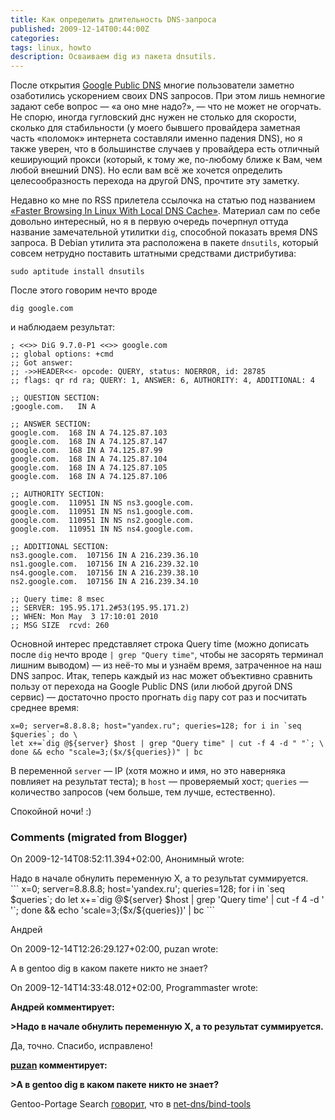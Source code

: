 ```yaml
---
title: Как определить длительность DNS-запроса
published: 2009-12-14T00:44:00Z
categories: 
tags: linux, howto
description: Осваиваем dig из пакета dnsutils.
---
```


После открытия <a href="http://code.google.com/speed/public-dns/">Google Public DNS</a> многие пользователи заметно озаботились ускорением своих DNS запросов. При этом лишь немногие задают себе вопрос — «а оно мне надо?», — что не может не огорчать. Не спорю, иногда гугловский днс нужен не столько для скорости, сколько для стабильности (у моего бывшего провайдера заметная часть «поломок» интернета составляли именно падения DNS), но я также уверен, что в большинстве случаев у провайдера есть отличный кеширующий прокси (который, к тому же, по-любому ближе к Вам, чем любой внешний DNS). Но если вам всё же хочется определить целесообразность перехода на другой DNS, прочтите эту заметку.<a name='more'></a>

Недавно ко мне по RSS прилетела ссылочка на статью под названием <a href="http://www.webupd8.org/2009/12/faster-browsing-in-linux-with-local-dns.html">«Faster Browsing In Linux With Local DNS Cache»</a>. Материал сам по себе довольно интересный, но я в первую очередь почерпнул оттуда название замечательной утилитки <code>dig</code>, способной показать время DNS запроса. В Debian утилита эта расположена в пакете <code>dnsutils</code>, который совсем нетрудно поставить штатными средствами дистрибутива:
```
sudo aptitude install dnsutils
```
После этого говорим нечто вроде
```
dig google.com
```
и наблюдаем результат:
```
; <<>> DiG 9.7.0-P1 <<>> google.com
;; global options: +cmd
;; Got answer:
;; ->>HEADER<<- opcode: QUERY, status: NOERROR, id: 28785
;; flags: qr rd ra; QUERY: 1, ANSWER: 6, AUTHORITY: 4, ADDITIONAL: 4

;; QUESTION SECTION:
;google.com.   IN A

;; ANSWER SECTION:
google.com.  168 IN A 74.125.87.103
google.com.  168 IN A 74.125.87.147
google.com.  168 IN A 74.125.87.99
google.com.  168 IN A 74.125.87.104
google.com.  168 IN A 74.125.87.105
google.com.  168 IN A 74.125.87.106

;; AUTHORITY SECTION:
google.com.  110951 IN NS ns3.google.com.
google.com.  110951 IN NS ns1.google.com.
google.com.  110951 IN NS ns2.google.com.
google.com.  110951 IN NS ns4.google.com.

;; ADDITIONAL SECTION:
ns3.google.com.  107156 IN A 216.239.36.10
ns1.google.com.  107156 IN A 216.239.32.10
ns4.google.com.  107156 IN A 216.239.38.10
ns2.google.com.  107156 IN A 216.239.34.10

;; Query time: 8 msec
;; SERVER: 195.95.171.2#53(195.95.171.2)
;; WHEN: Mon May  3 17:10:01 2010
;; MSG SIZE  rcvd: 260
```
Основной интерес представляет строка Query time (можно дописать после <code>dig</code> нечто вроде <code>| grep "Query time"</code>, чтобы не засорять терминал лишним выводом) — из неё-то мы и узнаём время, затраченное на наш DNS запрос. Итак, теперь каждый из нас может объективно сравнить пользу от перехода на Google Public DNS (или любой другой DNS сервис) — достаточно просто прогнать <code>dig</code> пару сот раз и посчитать среднее время:
```
x=0; server=8.8.8.8; host="yandex.ru"; queries=128; for i in `seq $queries`; do \
let x+=`dig @${server} $host | grep "Query time" | cut -f 4 -d " "`; \
done && echo "scale=3;($x/${queries})" | bc
```
В переменной <code>server</code> — IP (хотя можно и имя, но это наверняка повлияет на результат теста); в <code>host</code> — проверяемый хост; <code>queries</code> — количество запросов (чем больше, тем лучше, естественно).

Спокойной ночи! :)

<h3 id='hakyll-convert-comments-title'>Comments (migrated from Blogger)</h3>
<div class='hakyll-convert-comment'>
<p class='hakyll-convert-comment-date'>On 2009-12-14T08:52:11.394+02:00, Анонимный wrote:</p>
<p class='hakyll-convert-comment-body'>
Надо в начале обнулить переменную Х, а то результат суммируется.<br/>
```
x=0; server=8.8.8.8; host='yandex.ru'; queries=128; for i in `seq $queries`; do let x+=`dig @${server} $host | grep 'Query time' | cut -f 4 -d ' '`; done && echo 'scale=3;($x/${queries})' | bc
```

Андрей
</p>
</div>

<div class='hakyll-convert-comment'>
<p class='hakyll-convert-comment-date'>On 2009-12-14T12:26:29.127+02:00, puzan wrote:</p>
<p class='hakyll-convert-comment-body'>
А в gentoo dig в каком пакете никто не знает?
</p>
</div>

<div class='hakyll-convert-comment'>
<p class='hakyll-convert-comment-date'>On 2009-12-14T14:33:48.012+02:00, Programmaster wrote:</p>
<p class='hakyll-convert-comment-body'>
<b>Андрей комментирует:

&gt;Надо в начале обнулить переменную Х, а то результат суммируется.</b>

Да, точно. Спасибо, исправлено!


<b><a href="http://www.blogger.com/profile/10819950786268963683" rel="nofollow">puzan</a> комментирует:

&gt;А в gentoo dig в каком пакете никто не знает?</b>

Gentoo-Portage Search <a href="http://gentoo-portage.com/Search?search=dig" rel="nofollow">говорит</a>, что в <a href="http://gentoo-portage.com/net-dns/bind-tools" rel="nofollow">net-dns/bind-tools</a>
</p>
</div>



